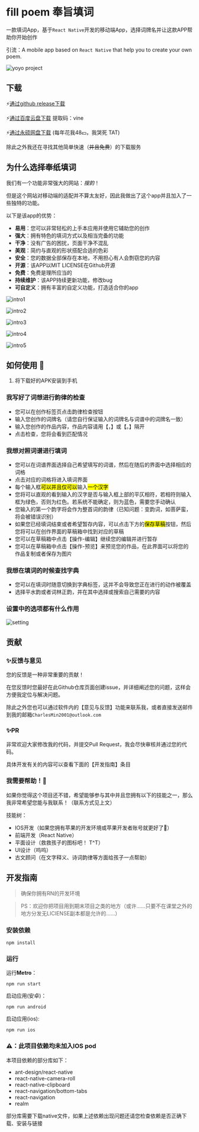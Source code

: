 # fill poem 奉旨填词

一款填词App，基于`React Native`开发的移动端App，选择词牌名并让这款APP帮助你开始创作

引流：A mobile app based on `React Native` that help you to create your own poem.

![yoyo project](./yoyo.png)

## 下载

⚡[通过github release下载](https://github.com/charlesix59/fill_poem/releases)

⚡[通过百度云盘下载](https://pan.baidu.com/s/18kJGedL4la8FpQW1myi0ig?pwd=vine) 提取码：vine

⚡[通过永硕网盘下载](http://charlesix59.ysepan.com/) (每年花我48💴，我哭死 TAT)

除此之外我还在寻找其他简单快速（~~并且免费~~）的下载服务

## 为什么选择奉纸填词

我们有一个功能非常强大的网站：*搜韵*！

但是这个网站对移动端的适配并不算太友好，因此我做出了这个app并且加入了一些独特的功能。

以下是该app的优势：

- **易用**：您可以非常轻松的上手本应用并使用它辅助您的创作
- **强大**：拥有特色的填词方式以及相当完备的功能
- **干净**：没有广告的困扰，页面干净不混乱
- **美观**：简约与直观的形状搭配合适的色彩
- **安全**：您的数据全部保存在本地，不用担心有人会剽窃您的内容
- **开源**：该APP以MIT LICENSE在Github开源
- **免费**：免费是理所应当的
- **持续维护**：该APP持续更新功能，修改bug
- **可自定义**：拥有丰富的自定义功能，打造适合你的app

![intro1](./images/intro1.jpg)

![intro2](./images/intro2.jpg)

![intro3](./images/intro3.jpg)

![intro4](./images/intro4.jpg)

![intro5](./images/intro5.jpg)


## 如何使用 👀

1. 将下载好的APK安装到手机

### 我写好了词想进行韵律的检查

- 您可以在创作标签页点击韵律检查按钮
- 输入您创作的词牌名（请您自行保证输入的词牌名与词谱中的词牌名一致）
- 输入您创作的作品内容，作品内容请用【，】或【。】隔开
- 点击检查，您将会看到匹配情况

### 我想对照词谱进行填词

- 您可以在词谱界面选择自己希望填写的词谱，然后在随后的界面中选择相应的词格
- 点击对应的词格将进入填词界面
- 每个输入框<mark>可以并且仅可以</mark>输入<mark>一个汉字</mark>
- 您将可以直观的看到输入的汉字是否与输入框上部的平仄相符，若相符则输入框为绿色，否则为红色。若系统不能确定，则为蓝色，需要您手动确认
- 您输入的第一个韵字将会作为整首词的韵律（已知问题：变韵词，如菩萨蛮，将会被错误识别）
- 如果您已经填词结束或者希望暂存内容，可以点击下方的<mark>保存草稿</mark>按钮，然后您将可以在创作界面的草稿箱中找到对应的草稿
- 您可以在草稿箱中点击【操作-编辑】继续您的编辑并进行暂存
- 您可以在草稿箱中点击【操作-预览】来预览您的作品，在此界面可以将您的作品复制或者保存为图片

### 我想在填词的时候查找字典

- 您可以在填词时随意切换到字典标签，这并不会导致您正在进行的动作被覆盖
- 选择平水韵或者词林正韵，并在其中选择或搜索自己需要的内容

### 设置中的选项都有什么作用

![setting](./images/setting_explain.png)

## 贡献

### ✨反馈与意见

您的反馈是一种非常重要的贡献！

在您反馈时您最好在此Github仓库页面创建issue，并详细阐述您的问题，这样会方便我定位与解决问题。

除此之外您也可以通过软件内的【意见与反馈】功能来联系我，或者直接发送邮件到我的邮箱`CharlesMin2001@outlook.com`

### ✨PR

非常欢迎大家修改我的代码，并提交Pull Request，我会尽快审核并通过您的代码。

具体开发有关的内容可以查看下面的【开发指南】条目

### 我需要帮助！🥺

如果你觉得这个项目还不错，希望能够参与其中并且您拥有以下的技能之一，那么我非常希望您能与我联系！（联系方式见上文）

技能树：

- IOS开发（如果您拥有苹果的开发环境或苹果开发者账号就更好了🫶）
- 前端开发（React Native）
- 平面设计（救救孩子的图标吧！ T^T）
- UI设计（呜呜）
- 古文顾问（在文字释义、诗词韵律等方面给孩子一点帮助）

## 开发指南

> 确保你拥有RN的开发环境

> PS：欢迎你把项目用到期末项目之类的地方（或许……只要不在课堂之外的地方分发无LICIENSE副本都是允许的……）

### 安装依赖

`npm install`

### 运行

运行**Metro**：

`npm run start`

启动应用(安卓)：

`npm run android`

启动应用(ios):

`npm run ios`

### ⚠️：此项目依赖均未加入IOS pod

本项目依赖的部分库如下：

- ant-design/react-native
- react-native-camera-roll
- react-native-clipboard
- react-navigation/bottom-tabs
- react-navigation
- realm

部分库需要下载native文件，如果上述依赖出现问题还请您检查依赖是否正确下载、安装与链接
